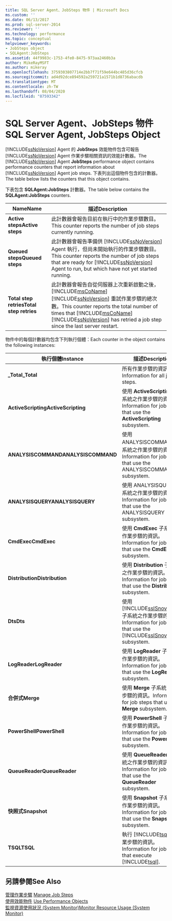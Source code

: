 ```yaml
---
title: SQL Server Agent、JobSteps 物件 | Microsoft Docs
ms.custom: ''
ms.date: 06/13/2017
ms.prod: sql-server-2014
ms.reviewer: ''
ms.technology: performance
ms.topic: conceptual
helpviewer_keywords:
- JobSteps object
- SQLAgent:JobSteps
ms.assetid: 44f9983c-1753-4fe0-8475-973aa2460b3a
author: MikeRayMSFT
ms.author: mikeray
ms.openlocfilehash: 3759303807714e2bb7f71f59e644bc485d36cfcb
ms.sourcegitcommit: ad4d92dce894592a259721a1571b1d8736abacdb
ms.translationtype: MT
ms.contentlocale: zh-TW
ms.lasthandoff: 08/04/2020
ms.locfileid: "87593342"
---
```

# <a name="sql-server-agent-jobsteps-object"></a><span data-ttu-id="4c2c1-102">SQL Server Agent、JobSteps 物件</span><span class="sxs-lookup"><span data-stu-id="4c2c1-102">SQL Server Agent, JobSteps Object</span></span>
  <span data-ttu-id="4c2c1-103">[!INCLUDE[ssNoVersion](../../includes/ssnoversion-md.md)] Agent 的 **JobSteps** 效能物件包含可報告 [!INCLUDE[ssNoVersion](../../includes/ssnoversion-md.md)] Agent 作業步驟相關資訊的效能計數器。</span><span class="sxs-lookup"><span data-stu-id="4c2c1-103">The [!INCLUDE[ssNoVersion](../../includes/ssnoversion-md.md)] Agent **JobSteps** performance object contains performance counters that report information about [!INCLUDE[ssNoVersion](../../includes/ssnoversion-md.md)] Agent job steps.</span></span> <span data-ttu-id="4c2c1-104">下表列出這個物件包含的計數器。</span><span class="sxs-lookup"><span data-stu-id="4c2c1-104">The table below lists the counters that this object contains.</span></span>  
  
 <span data-ttu-id="4c2c1-105">下表包含 **SQLAgent:JobSteps** 計數器。</span><span class="sxs-lookup"><span data-stu-id="4c2c1-105">The table below contains the **SQLAgent:JobSteps** counters.</span></span>  
  
|<span data-ttu-id="4c2c1-106">Name</span><span class="sxs-lookup"><span data-stu-id="4c2c1-106">Name</span></span>|<span data-ttu-id="4c2c1-107">描述</span><span class="sxs-lookup"><span data-stu-id="4c2c1-107">Description</span></span>|  
|----------|-----------------|  
|<span data-ttu-id="4c2c1-108">**Active steps**</span><span class="sxs-lookup"><span data-stu-id="4c2c1-108">**Active steps**</span></span>|<span data-ttu-id="4c2c1-109">此計數器會報告目前在執行中的作業步驟數目。</span><span class="sxs-lookup"><span data-stu-id="4c2c1-109">This counter reports the number of job steps currently running.</span></span>|  
|<span data-ttu-id="4c2c1-110">**Queued steps**</span><span class="sxs-lookup"><span data-stu-id="4c2c1-110">**Queued steps**</span></span>|<span data-ttu-id="4c2c1-111">此計數器會報告準備供 [!INCLUDE[ssNoVersion](../../includes/ssnoversion-md.md)] Agent 執行，但尚未開始執行的作業步驟數目。</span><span class="sxs-lookup"><span data-stu-id="4c2c1-111">This counter reports the number of job steps that are ready for [!INCLUDE[ssNoVersion](../../includes/ssnoversion-md.md)] Agent to run, but which have not yet started running.</span></span>|  
|<span data-ttu-id="4c2c1-112">**Total step retries**</span><span class="sxs-lookup"><span data-stu-id="4c2c1-112">**Total step retries**</span></span>|<span data-ttu-id="4c2c1-113">此計數器會報告自從伺服器上次重新啟動之後，[!INCLUDE[msCoName](../../includes/msconame-md.md)] [!INCLUDE[ssNoVersion](../../includes/ssnoversion-md.md)] 重試作業步驟的總次數。</span><span class="sxs-lookup"><span data-stu-id="4c2c1-113">This counter reports the total number of times that [!INCLUDE[msCoName](../../includes/msconame-md.md)] [!INCLUDE[ssNoVersion](../../includes/ssnoversion-md.md)] has retried a job step since the last server restart.</span></span>|  
  
 <span data-ttu-id="4c2c1-114">物件中的每個計數器均包含下列執行個體：</span><span class="sxs-lookup"><span data-stu-id="4c2c1-114">Each counter in the object contains the following instances:</span></span>  
  
|<span data-ttu-id="4c2c1-115">執行個體</span><span class="sxs-lookup"><span data-stu-id="4c2c1-115">Instance</span></span>|<span data-ttu-id="4c2c1-116">描述</span><span class="sxs-lookup"><span data-stu-id="4c2c1-116">Description</span></span>|  
|--------------|-----------------|  
|<span data-ttu-id="4c2c1-117">**_Total**</span><span class="sxs-lookup"><span data-stu-id="4c2c1-117">**_Total**</span></span>|<span data-ttu-id="4c2c1-118">所有作業步驟的資訊。</span><span class="sxs-lookup"><span data-stu-id="4c2c1-118">Information for all job steps.</span></span>|  
|<span data-ttu-id="4c2c1-119">**ActiveScripting**</span><span class="sxs-lookup"><span data-stu-id="4c2c1-119">**ActiveScripting**</span></span>|<span data-ttu-id="4c2c1-120">使用 **ActiveScripting** 子系統之作業步驟的資訊。</span><span class="sxs-lookup"><span data-stu-id="4c2c1-120">Information for job steps that use the **ActiveScripting** subsystem.</span></span>|  
|<span data-ttu-id="4c2c1-121">**ANALYSISCOMMAND**</span><span class="sxs-lookup"><span data-stu-id="4c2c1-121">**ANALYSISCOMMAND**</span></span>|<span data-ttu-id="4c2c1-122">使用 ANALYSISCOMMAND 子系統之作業步驟的資訊。</span><span class="sxs-lookup"><span data-stu-id="4c2c1-122">Information for job steps that use the ANALYSISCOMMAND subsystem.</span></span>|  
|<span data-ttu-id="4c2c1-123">**ANALYSISQUERY**</span><span class="sxs-lookup"><span data-stu-id="4c2c1-123">**ANALYSISQUERY**</span></span>|<span data-ttu-id="4c2c1-124">使用 ANALYSISQUERY 子系統之作業步驟的資訊。</span><span class="sxs-lookup"><span data-stu-id="4c2c1-124">Information for job steps that use the ANALYSISQUERY subsystem.</span></span>|  
|<span data-ttu-id="4c2c1-125">**CmdExec**</span><span class="sxs-lookup"><span data-stu-id="4c2c1-125">**CmdExec**</span></span>|<span data-ttu-id="4c2c1-126">使用 **CmdExec** 子系統之作業步驟的資訊。</span><span class="sxs-lookup"><span data-stu-id="4c2c1-126">Information for job steps that use the **CmdExec** subsystem.</span></span>|  
|<span data-ttu-id="4c2c1-127">**Distribution**</span><span class="sxs-lookup"><span data-stu-id="4c2c1-127">**Distribution**</span></span>|<span data-ttu-id="4c2c1-128">使用 **Distribution** 子系統之作業步驟的資訊。</span><span class="sxs-lookup"><span data-stu-id="4c2c1-128">Information for job steps that use the **Distribution** subsystem.</span></span>|  
|<span data-ttu-id="4c2c1-129">**Dts**</span><span class="sxs-lookup"><span data-stu-id="4c2c1-129">**Dts**</span></span>|<span data-ttu-id="4c2c1-130">使用 [!INCLUDE[ssISnoversion](../../includes/ssisnoversion-md.md)] 子系統之作業步驟的資訊。</span><span class="sxs-lookup"><span data-stu-id="4c2c1-130">Information for job steps that use the [!INCLUDE[ssISnoversion](../../includes/ssisnoversion-md.md)] subsystem.</span></span>|  
|<span data-ttu-id="4c2c1-131">**LogReader**</span><span class="sxs-lookup"><span data-stu-id="4c2c1-131">**LogReader**</span></span>|<span data-ttu-id="4c2c1-132">使用 **LogReader** 子系統之作業步驟的資訊。</span><span class="sxs-lookup"><span data-stu-id="4c2c1-132">Information for job steps that use the **LogReader** subsystem.</span></span>|  
|<span data-ttu-id="4c2c1-133">**合併式**</span><span class="sxs-lookup"><span data-stu-id="4c2c1-133">**Merge**</span></span>|<span data-ttu-id="4c2c1-134">使用 **Merge** 子系統之作業步驟的資訊。</span><span class="sxs-lookup"><span data-stu-id="4c2c1-134">Information for job steps that use the **Merge** subsystem.</span></span>|  
|<span data-ttu-id="4c2c1-135">**PowerShell**</span><span class="sxs-lookup"><span data-stu-id="4c2c1-135">**PowerShell**</span></span>|<span data-ttu-id="4c2c1-136">使用 **PowerShell** 子系統之作業步驟的資訊。</span><span class="sxs-lookup"><span data-stu-id="4c2c1-136">Information for job steps that use the **PowerShell** subsystem.</span></span>|  
|<span data-ttu-id="4c2c1-137">**QueueReader**</span><span class="sxs-lookup"><span data-stu-id="4c2c1-137">**QueueReader**</span></span>|<span data-ttu-id="4c2c1-138">使用 **QueueReader** 子系統之作業步驟的資訊。</span><span class="sxs-lookup"><span data-stu-id="4c2c1-138">Information for job steps that use the **QueueReader** subsystem.</span></span>|  
|<span data-ttu-id="4c2c1-139">**快照式**</span><span class="sxs-lookup"><span data-stu-id="4c2c1-139">**Snapshot**</span></span>|<span data-ttu-id="4c2c1-140">使用 **Snapshot** 子系統之作業步驟的資訊。</span><span class="sxs-lookup"><span data-stu-id="4c2c1-140">Information for job steps that use the **Snapshot** subsystem.</span></span>|  
|<span data-ttu-id="4c2c1-141">**TSQL**</span><span class="sxs-lookup"><span data-stu-id="4c2c1-141">**TSQL**</span></span>|<span data-ttu-id="4c2c1-142">執行 [!INCLUDE[tsql](../../includes/tsql-md.md)]之作業步驟的資訊。</span><span class="sxs-lookup"><span data-stu-id="4c2c1-142">Information for job steps that execute [!INCLUDE[tsql](../../includes/tsql-md.md)].</span></span>|  
  
## <a name="see-also"></a><span data-ttu-id="4c2c1-143">另請參閱</span><span class="sxs-lookup"><span data-stu-id="4c2c1-143">See Also</span></span>  
 <span data-ttu-id="4c2c1-144">[管理作業步驟](../../ssms/agent/manage-job-steps.md) </span><span class="sxs-lookup"><span data-stu-id="4c2c1-144">[Manage Job Steps](../../ssms/agent/manage-job-steps.md) </span></span>  
 <span data-ttu-id="4c2c1-145">[使用效能物件](../../ssms/agent/use-performance-objects.md) </span><span class="sxs-lookup"><span data-stu-id="4c2c1-145">[Use Performance Objects](../../ssms/agent/use-performance-objects.md) </span></span>  
 [<span data-ttu-id="4c2c1-146">監視資源使用狀況 &#40;System Monitor&#41;</span><span class="sxs-lookup"><span data-stu-id="4c2c1-146">Monitor Resource Usage &#40;System Monitor&#41;</span></span>](monitor-resource-usage-system-monitor.md)  
  
  
